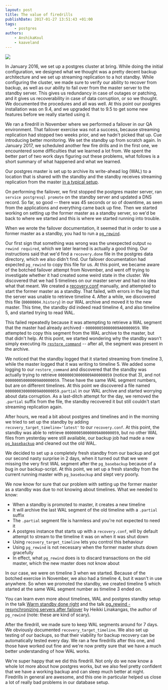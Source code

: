 ```yaml
---
layout: post
title: The value of firedrills
publishDate: 2017-01-27 13:51:43 +01:00
tags: 
    - postgres
authors:
    - AnshikaKoul
    - kaaveland
---
```


<img class="mbm" src="https://appel.nasa.gov/wp-content/uploads/2012/05/HMA-4-1024x768.jpg">

In January 2016, we set up a postgres cluster at bring. While doing the initial configuration, we designed what we thought was a pretty decent backup architecture and we set up streaming replication to a hot standby. While configuring the cluster, we made sure to verify our ability to recover from backup, as well as our ability to fail over from the master server to the standby server. This gives us redundancy in case of outages or patching, and it gives us recoverability in case of data corruption, or so we thought. We documented the procedures and all was well. At this point our postgres installation was on 9.4, and we upgraded that to 9.5 to get some new features before we really started using it.

We ran a firedrill in November where we performed a failover in our QA environment. That failover exercise was not a success, because streaming replication had stopped two weeks prior, and we hadn't picked that up. Cue introducing better monitoring. We set the standby up from scratch again. In January 2017, we scheduled another few fire drills and in the first one, we encountered some difficulties that we learned a lot from. We spent the better part of two work days figuring out these problems, what follows is a short summary of what happened and what we learned.

Our postgres master is set up to archive its write-ahead log (WAL) to a location that is shared with the standby and the standby receives streaming replication from the master [in a typical setup](https://www.postgresql.org/docs/9.5/static/high-availability.html).

On performing the failover, we first stopped the postgres master server, ran `service postgresql promote` on the standby server and updated a DNS record. So far, so good -- there was 45 seconds or so of downtime, as seen from the applications and everything came back up fine. Then we started working on setting up the former master as a standby server, so we'd be back to where we started and this is where we started running into trouble.

When we wrote the failover documentation, it seemed that in order to use a former master as a standby, you had to run a [`pg_rewind`](https://www.postgresql.org/docs/9.5/static/app-pgrewind.html).

Our first sign that something was wrong was the unexpected output `no rewind required`, which we later learned is actually a good thing. Our instructions said that we'd find a `recovery.done` file in the postgres data directory, which we also didn't find. Our failover documentation had expected `pg_rewind` to copy this file for us. At this point, we became aware of the botched failover attempt from November, and went off trying to investigate whether it had created some weird state in the cluster. We discovered that we had 5 timelines on our master server and had no idea what that meant. We created a [recovery.conf](https://www.postgresql.org/docs/9.5/static/recovery-config.html) manually, and attempted to start the former master as a standby. That failed, with errors in the log that the server was unable to retrieve timeline 4. After a while, we discovered this file (`00000004.history`) in our WAL archive and moved it to the new master. This time, the standby did indeed read timeline 4, and also timeline 5, and started trying to read WAL.

This failed repeatedly because it was attempting to retrieve a WAL segment that the master had already archived - `000000050000009A00000059`. We attempted to copy this segment from the WAL archive to the master, but that didn't help. At this point, we started wondering why the standby wasn't simply executing its [`restore_command`](https://www.postgresql.org/docs/9.5/static/warm-standby.html#STANDBY-SERVER-SETUP) -- after all, the segment was present in the archive.

We noticed that the standby logged that it started streaming from timeline 3, while the master logged that it was writing to timeline 5. We added some logging to our `restore_command` and discovered that the standby was actually trying to retrieve `000000030000009A00000059` (notice that 3), and not `000000050000009A00000059`. These have the same WAL segment numbers, but are on different timelines. At this point we discovered a file named `000000030000009A00000059.partial` in our WAL archive and started worrying about data corruption. As a last-ditch attempt for the day, we removed the `.partial` suffix from the file, the standby recovered it but still couldn't start streaming replication again.

After hours, we read a bit about postgres and timelines and in the morning we tried to set up the standby by adding `recovery_target_timeline='latest'` to our `recovery.conf`. At this point, the standby was able to retrieve `000000050000009A00000059`, but no other WAL files from yesterday were still available, our backup job had made a new [`pg_basebackup`](https://www.postgresql.org/docs/9.5/static/app-pgbasebackup.html) and cleaned out the old WAL.

We decided to set up a completely fresh standby from our backup and got our second nasty surprise in 2 days, when it turned out that we were missing the very first WAL segment after the `pg_basebackup` because of a bug in our backup-script. At this point, we set up a fresh standby from the current running master with `pg_basebackup` and slept very poorly.

We now know for sure that our problem with setting up the former master as a standby was due to not knowing about timelines. What we needed to know:

- When a standby is promoted to master, it creates a new timeline
- It will archive the last WAL segment of the old timeline with a `.partial` suffix
- The `.partial` segment file is harmless and you're not expected to need it
- A postgres instance that starts up with a `recovery.conf`, will by default attempt to stream to the timeline it was on when it was shut down
- Using `recovery_target_timeline` lets you control this behaviour
- Using `pg_rewind` is not necessary when the former master shuts down gracefully
- In effect, what `pg_rewind` does is to discard transactions on the old master, which the new master does not know about

In our case, we were on timeline 3 when we started. Because of the botched exercise in November, we also had a timeline 4, but it wasn't in use anywhere. So when we promoted the standby, we created timeline 5 which started at the same WAL segment number as timeline 3 ended on.

You can learn even more about timelines, WAL and postgres standby setup in the talk [Warm standby done right](https://www.youtube.com/watch?v=mlQ90MntJwM&list=PLWW0CjV-TafZo4lBWuzw7OYJY7Y4SW76B&index=17) and the talk [pg_rewind - resynchronizing servers after failover](https://www.youtube.com/watch?v=J4KzjHTx2WE) by Heikki Linakangas, the author of `pg_rewind` (note: these are kind of scary).

After the firedrill, we made sure to keep WAL segments around for 7 days. We obviously documented `recovery_target_timeline`. We also set up testing of our backups, so that their viability for backup recovery can be automatically tested every day. We ran a few firedrills after this one, and those have worked out fine and we're now pretty sure that we have a much better understanding of how WAL works.

We're super happy that we did this firedrill. Not only do we now know a whole lot more about how postgres works, but we also feel pretty confident that we have a working backup and can sleep much better at night. Firedrills in general are awesome, and this one in particular helped us close a lot of really bad problems in our database setup.
